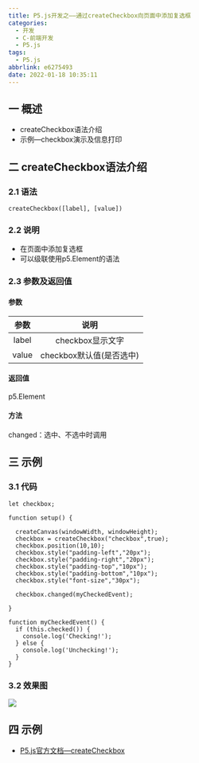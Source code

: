```yaml
---
title: P5.js开发之——通过createCheckbox向页面中添加复选框
categories:
  - 开发
  - C-前端开发
  - P5.js
tags:
  - P5.js
abbrlink: e6275493
date: 2022-01-18 10:35:11
---
```

## 一 概述

* createCheckbox语法介绍
* 示例—checkbox演示及信息打印

<!--more-->

## 二 createCheckbox语法介绍

### 2.1 语法

```
createCheckbox([label], [value])
```

### 2.2 说明

* 在页面中添加复选框
* 可以级联使用p5.Element的语法

### 2.3 参数及返回值

#### 参数

| 参数  |           说明           |
| :---: | :----------------------: |
| label |     checkbox显示文字     |
| value | checkbox默认值(是否选中) |

#### 返回值

p5.Element

#### 方法

changed：选中、不选中时调用

## 三 示例

### 3.1 代码

```
let checkbox;

function setup() {

  createCanvas(windowWidth, windowHeight);
  checkbox = createCheckbox("checkbox",true);
  checkbox.position(10,10);
  checkbox.style("padding-left","20px");
  checkbox.style("padding-right","20px");
  checkbox.style("padding-top","10px");
  checkbox.style("padding-bottom","10px");
  checkbox.style("font-size","30px");

  checkbox.changed(myCheckedEvent);

}

function myCheckedEvent() {
  if (this.checked()) {
    console.log('Checking!');
  } else {
    console.log('Unchecking!');
  }
}
```

### 3.2 效果图

![][1]

## 四 示例

* [P5.js官方文档—createCheckbox](https://p5js.org/zh-Hans/reference/#/p5/createCheckbox)



[1]:https://cdn.staticaly.com/gh/PGzxc/CDN/master/blog-p5js/p5js-createcheckbox-sample.gif